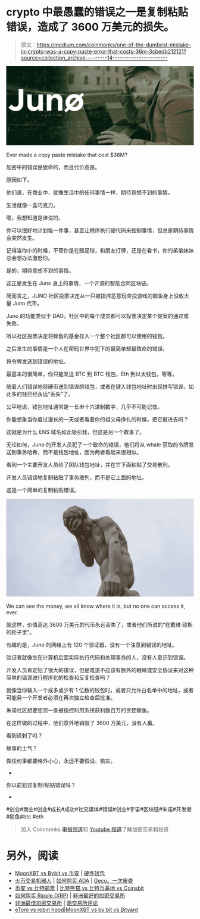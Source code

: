 # crypto 中最愚蠢的错误之一是复制粘贴错误，造成了 3600 万美元的损失。

> 原文：<https://medium.com/coinmonks/one-of-the-dumbest-mistake-in-crypto-was-a-copy-paste-error-that-costs-36m-3cbedb212121?source=collection_archive---------14----------------------->

![](img/5fc5f7bb426a4bea86fbf63f26062e99.png)

Ever made a copy paste mistake that cost $36M?

加密中的错误是致命的，而且代价高昂。

原因如下。

他们说，在商业中，就像生活中的任何事情一样，期待意想不到的事情。

生活就像一盒巧克力。

嗯，我想知道是谁说的。

你可以很好地计划每一件事，甚至让程序执行硬代码来控制事情，但总是期待事情会突然发生。

记得当你小的时候，不管你是在踢足球，和朋友打牌，还是在看书，你的弟弟妹妹总会想办法激怒你。

是的，期待意想不到的事情。

这正是发生在 Juno 身上的事情，一个开源的智能合同区块链。

简而言之，JUNO 社区投票决定从一只被指控恶意玩空投游戏的鲸鱼身上没收大量 Juno 代币。

Juno 的功能类似于 DAO，社区中的每个成员都可以投票决定某个提案的通过或失败。

所以社区投票决定将鲸鱼的基金存入一个整个社区都可以使用的钱包。

之后发生的事情是一个人在密码世界中犯下的最简单却最致命的错误。

将令牌发送到错误的地址。

最基本的很简单，你只能发送 BTC 到 BTC 钱包，Eth 到以太钱包，等等。

随着人们错误地将硬币送到错误的钱包，或者在键入钱包地址时出现拼写错误，如此多的钱已经永远“丢失”了。

公平地说，钱包地址通常是一长串十六进制数字，几乎不可能记住。

你能想象当你度过漫长的一天或者看着你的祖父母挣扎的时候，把它敲进去吗？

这就是为什么 ENS 域名如此吸引我，但这是另一个故事了。

无论如何，Juno 的开发人员犯了一个致命的错误，他们将从 whale 获取的令牌发送到事务哈希，而不是钱包地址，因为两者看起来很相似。

看到一个主要开发人员给了团队钱包地址，并在它下面粘贴了交易散列。

开发人员错误地复制粘贴了事务散列，而不是它上面的地址。

这是一个简单的复制粘贴错误。

![](img/9314aca6ff99dbdefd19fc30f52fdd39.png)

We can see the money, we all know where it is, but no one can access it, ever.

就这样，价值高达 3600 万美元的代币永远丢失了，或者他们所说的“在戴维·琼斯的柜子里”。

有趣的是，Juno 的网络上有 120 个验证器，没有一个注意到错误的地址。

验证者就像坐在计算机后面实际执行代码和处理事务的人，没有人意识到错误。

开发人员肯定犯了很大的错误，但是难道不应该有额外的眼睛或安全协议来对这种简单的错误进行程序化的检查和反复检查吗？

就像当你输入一个或多或少有 1 位数的钱包时，或者只允许白名单中的地址，或者可能另一个开发者必须在再次独立检查后批准。

朱诺社区想要惩罚一条被指控利用系统获利数百万的贪婪鲸鱼。

在这样做的过程中，他们意外地销毁了 3600 万美元，没有人赢。

看到讽刺了吗？

故事的士气？

做任何事都要格外小心，永远不要假设、核实。

-

你以前犯过复制/粘贴错误吗？

-

#创业#商业#创业#成长#成功#社交媒体#错误#创业#宇宙#区块链#朱诺#开发者#鲸鱼#btc #eth

> 加入 Coinmonks [电报频道](https://t.me/coincodecap)和 [Youtube 频道](https://www.youtube.com/c/coinmonks/videos)了解加密交易和投资

# 另外，阅读

*   [MoonXBT vs Bybit vs 币安](https://coincodecap.com/bybit-binance-moonxbt) | [硬件钱包](/coinmonks/hardware-wallets-dfa1211730c6)
*   [火币交易机器人](https://coincodecap.com/huobi-trading-bot) | [如何购买 ADA](https://coincodecap.com/buy-ada-cardano) | [Geco。一次审查](https://coincodecap.com/geco-one-review)
*   [币安 vs 比特邮票](https://coincodecap.com/binance-vs-bitstamp) | [比特熊猫 vs 比特币基地 vs Coinsbit](https://coincodecap.com/bitpanda-coinbase-coinsbit)
*   [如何购买 Ripple (XRP)](https://coincodecap.com/buy-ripple-india) | [非洲最好的加密交易所](https://coincodecap.com/crypto-exchange-africa)
*   [非洲最佳加密交易所](https://coincodecap.com/crypto-exchange-africa) | [晤交易所评论](https://coincodecap.com/hoo-exchange-review)
*   [eToro vs robin hood](https://coincodecap.com/etoro-robinhood)|[MoonXBT vs by bit vs Bityard](https://coincodecap.com/bybit-bityard-moonxbt)